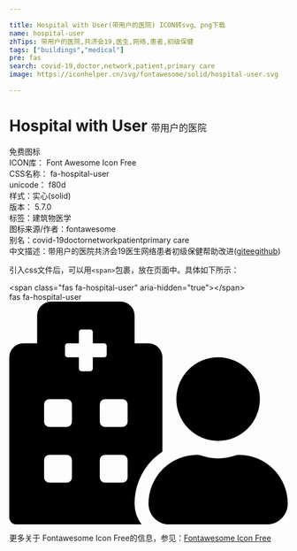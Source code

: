 ```yaml
---

title: Hospital with User(带用户的医院) ICON转svg、png下载
name: hospital-user
zhTips: 带用户的医院,共济会19,医生,网络,患者,初级保健
tags: ["buildings","medical"]
pre: fas
search: covid-19,doctor,network,patient,primary care
image: https://iconhelper.cn/svg/fontawesome/solid/hospital-user.svg

---
```


# Hospital with User  <small style="font-size: 60%;font-weight: 100">带用户的医院</small>


<div class="detail-page">
<p>
<span><span class="badge-success badge">免费图标</span> </span>
<br/>
<span>
ICON库：
<span class="badge-secondary badge">Font Awesome Icon Free</span> 
</span>
<br/>
<span>
CSS名称：
<span class="badge-secondary badge">fa-hospital-user</span> 
</span>
<br/>
<span>
unicode：
<span class="badge-secondary badge">f80d</span> 
<copy-btn content='f80d' btn-title=""></copy-btn>
<copy-btn :content='String.fromCodePoint(parseInt("f80d", 16))' btn-title="复制U"></copy-btn>
</span><br/><span>样式：<span class="badge-light badge">实心(solid)</span></span>
<br/>
<span>
版本：
<span class="badge-secondary badge">5.7.0</span> 
</span><br/><span>标签：<span class="badge-light badge"><router-link to="/tags/buildings.html">建筑物</router-link></span><span class="badge-light badge"><router-link to="/tags/medical.html">医学</router-link></span></span>
<br/>
<span>图标来源/作者：<span class="badge-light badge">fontawesome</span></span> 
<br/>
<span>别名：<span class="badge-light badge">covid-19</span><span class="badge-light badge">doctor</span><span class="badge-light badge">network</span><span class="badge-light badge">patient</span><span class="badge-light badge">primary care</span></span><br/><span class="zh-detail">中文描述：<span class="badge-primary badge">带用户的医院</span><span class="badge-primary badge">共济会19</span><span class="badge-primary badge">医生</span><span class="badge-primary badge">网络</span><span class="badge-primary badge">患者</span><span class="badge-primary badge">初级保健</span><span class="help-link"><span>帮助改进</span>(<a href="https://gitee.com/liuwave/icon-helper/edit/master/json/fontawesome/solid/hospital-user.json" target="_blank" rel="noopener noreferrer">gitee</a><a href="https://github.com/liuwave/icon-helper/edit/master/json/fontawesome/solid/hospital-user.json" target="_blank" rel="noopener noreferrer">github</a></span>)</span><br/>
</p>
</div>
<div class="alert alert-dark">
  <i class="fas fa-hospital-user fa-xs"></i>
  <i class="fas fa-hospital-user fa-sm"></i>
  <i class="fas fa-hospital-user fa-lg"></i>
  <i class="fas fa-hospital-user fa-2x"></i>
  <i class="fas fa-hospital-user fa-3x"></i>
  <i class="fas fa-hospital-user fa-5x"></i>
  <i class="fas fa-hospital-user fa-7x"></i>
</div>
<div>
  <p>引入css文件后，可以用<code>&lt;span&gt;</code>包裹，放在页面中。具体如下所示：    
  </p>
  <div class="alert alert-primary" style="font-size: 14px">
    &lt;span class="fas fa-hospital-user" aria-hidden="true"&gt;&lt;/span&gt;
    <copy-btn content='<span class="fas fa-hospital-user" aria-hidden="true"></span>'></copy-btn>
  </div>
  <div class="alert alert-secondary">
    <i class="fas fa-hospital-user"
    style="font-size: 24px"
    aria-hidden="true"></i> fas fa-hospital-user
    <copy-btn content="fas fa-hospital-user" btn-title="复制图标名称"></copy-btn>
  </div>
</div>
<div id="svg" class="svg-wrap">
<svg xmlns="http://www.w3.org/2000/svg" viewBox="0 0 640 512"><path d="M480 320a96 96 0 1 0-96-96 96 96 0 0 0 96 96zm48 32a22.88 22.88 0 0 0-7.06 1.09 124.76 124.76 0 0 1-81.89 0A22.82 22.82 0 0 0 432 352a112 112 0 0 0-112 112.62c.14 26.26 21.73 47.38 48 47.38h224c26.27 0 47.86-21.12 48-47.38A112 112 0 0 0 528 352zm-198.09 10.45A145.19 145.19 0 0 1 352 344.62V128a32 32 0 0 0-32-32h-32V32a32 32 0 0 0-32-32H96a32 32 0 0 0-32 32v64H32a32 32 0 0 0-32 32v368a16 16 0 0 0 16 16h288.31A78.62 78.62 0 0 1 288 464.79a143.06 143.06 0 0 1 41.91-102.34zM144 404a12 12 0 0 1-12 12H92a12 12 0 0 1-12-12v-40a12 12 0 0 1 12-12h40a12 12 0 0 1 12 12zm0-128a12 12 0 0 1-12 12H92a12 12 0 0 1-12-12v-40a12 12 0 0 1 12-12h40a12 12 0 0 1 12 12zm48-122a6 6 0 0 1-6 6h-20a6 6 0 0 1-6-6v-26h-26a6 6 0 0 1-6-6v-20a6 6 0 0 1 6-6h26V70a6 6 0 0 1 6-6h20a6 6 0 0 1 6 6v26h26a6 6 0 0 1 6 6v20a6 6 0 0 1-6 6h-26zm80 250a12 12 0 0 1-12 12h-40a12 12 0 0 1-12-12v-40a12 12 0 0 1 12-12h40a12 12 0 0 1 12 12zm0-128a12 12 0 0 1-12 12h-40a12 12 0 0 1-12-12v-40a12 12 0 0 1 12-12h40a12 12 0 0 1 12 12z"/></svg>
</div>
<detail full-name='fa-hospital-user'></detail>

<Vssue title="关于“Hospital with User”的评论" />
    
<div><p>更多关于  Fontawesome Icon Free的信息，参见：<a target="_blank" href="https://iconhelper.cn/fontawesome.html">Fontawesome Icon Free</a>
</p></div>
